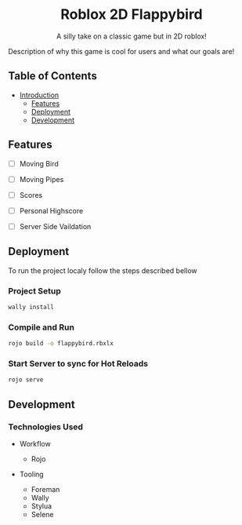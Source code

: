 <div id="introduction" align="center">
	<h1>Roblox 2D Flappybird</h1>
	<p>A silly take on a classic game but in 2D roblox!</p>
</div>

<p>
	Description of why this game is cool for users and what our goals are!

</p>

## Table of Contents
- [Introduction](#introduction)
	* [Features](#features)
	* [Deployment](#deployment)
	* [Development](#development)

## Features
- [ ] Moving Bird
- [ ] Moving Pipes
- [ ] Scores
- [ ] Personal Highscore
- [ ] Server Side Vaildation



## Deployment
To run the project localy follow the steps described bellow
### Project Setup

```sh
wally install
```

### Compile and Run

```sh
rojo build -o flappybird.rbxlx
```

### Start Server to sync for Hot Reloads 

```sh
rojo serve
```

## Development

### Technologies Used

* Workflow
	* Rojo

* Tooling
	* Foreman
	* Wally
	* Stylua
	* Selene